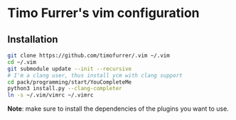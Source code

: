 # Timo Furrer's vim configuration

## Installation

```bash
git clone https://github.com/timofurrer/.vim ~/.vim
cd ~/.vim
git submodule update --init --recursive
# I'm a clang user, thus install ycm with clang support
cd pack/programming/start/YouCompleteMe
python3 install.py --clang-completer
ln -s ~/.vim/vimrc ~/.vimrc
```

**Note**: make sure to install the dependencies of the plugins you want to use.
